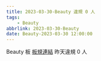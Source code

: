 ```yaml
---
title: 2023-03-30-Beauty 違規 0 人
tags:
    - Beauty
abbrlink: 2023-03-30-Beauty
date: Beauty-2023-03-30 12:00:00
---
```

Beauty 板 [板規連結](https://www.ptt.cc/bbs/Beauty/M.1630069980.A.84B.html)
昨天違規 0 人
